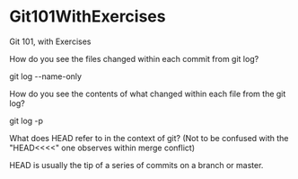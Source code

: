 # Git101WithExercises
Git 101, with Exercises

How do you see the files changed within each commit from git log?

git log --name-only

How do you see the contents of what changed within each file from the git log?

git log -p

What does HEAD refer to in the context of git? (Not to be confused with the "HEAD<<<<" one observes within merge conflict)

HEAD is usually the tip of a series of commits on a branch or master. 
